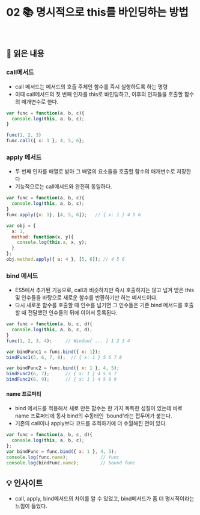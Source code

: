 # 02 📚 명시적으로 this를 바인딩하는 방법

<br>

## 📝 읽은 내용

### call메서드
- call 메서드는 메서드의 호출 주체인 함수를 즉시 실행하도록 하는 명령
- 이때 call메서드의 첫 번째 인자를 this로 바인딩하고, 이후의 인자들을 호출할 함수의 매개변수로 한다.

```js
var func = function(a, b, c){
  console.log(this, a, b, c);
}

func(1, 2, 3)
func.call({ x: 1 }, 4, 5, 6};
```

### apply 메서드
- 두 번째 인자를 배열로 받아 그 배열의 요소들을 호출할 함수의 매개변수로 저장한다
- 기능적으로는 call메서드와 완전히 동일하다.

```js
var func = function(a, b, c){
  console.log(this, a, b, c);
}
func.apply({x: 1}, [4, 5, 6]);   // { x: 1 } 4 5 6

var obj = {
  a: 1,
  method: function(x, y){
    console.log(this.a, x, y);
  }
};
obj.method.apply({ a: 4 }, [5, 6]); // 4 5 6
```

### bind 메서드
- ES5에서 추가된 기능으로, call과 비슷하지만 즉시 호출하지는 않고 넘겨 받은 this 및 인수들을 바탕으로 새로운 함수를 반환하기만 하는 메서드이다.
- 다시 새로운 함수를 호출할 때 인수를 넘기면 그 인수들은 기존 bind 메서드를 호출할 때 전달했던 인수들의 뒤에 이어서 등록된다.

```js
var func = function(a, b, c, d){
  console.log(this, a, b, c, d);
}
func(1, 2, 3, 4);     // Window{ ... } 1 2 3 4

var bindFunc1 = func.bind({ x: 1});
bindFunc1(5, 6, 7, 8);  // { x: 1 } 5 6 7 8

var bindFunc2 = func.bind({ x: 1 }, 4, 5);
bindFunc2(6, 7);      // { x: 1 } 4 5 6 7
bindFunc2(8, 9);      // { x: 1 } 4 5 8 9
```

#### name 프로퍼티
- bind 메서드를 적용해서 새로 만든 함수는 한 가지 독특한 성질이 있는데 바로 name 프로퍼티에 동사 bind의 수동태인 'bound'라는 접두어가 붙는다.
- 기존의 call이나 apply보다 코드를 추적하기에 더 수월해진 면이 있다.

```js
var func = function(a, b, c, d){
  console.log(this, a, b, c);
};
var bindFunc = func.bind({ x: 1 }, 4, 5);
console.log(func.name);            // func
console.log(bindFunc.name);        // bound func
```


## 💡 인사이트
- call, apply, bind메서드의 차이를 알 수 있었고, bind메서드가 좀 더 명시적이라는 느낌이 들었다.
